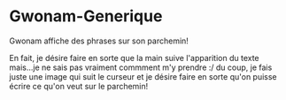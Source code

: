 ﻿# Gwonam-Generique
Gwonam affiche des phrases sur son parchemin!

En fait, je désire faire en sorte que la main suive l'apparition du texte mais...je ne sais pas vraiment commment m'y prendre :/ du coup, je fais juste une image qui suit le curseur et je désire faire en sorte qu'on puisse écrire ce qu'on veut sur le parchemin!
